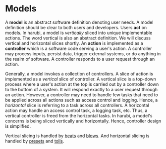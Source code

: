 Models
======

A **model** is an abstract software definition denoting user needs. A model definition should be clear to both users and developers. Users **act** on models. In harubi, a model is *vertically* sliced into unique implementable actions. The word vertical is also an abstract definition. We will discuss vertical and horizontal slices shortly. An **action** is implemented as a **controller** which is a software code serving a user's action. A controller may process inputs, persist data, trigger external systems, or do anything in the realm of software. A controller responds to a user request through an action.

Generally, a model invokes a collection of controllers. A slice of action is implemented as a *vertical* slice of controller. A vertical slice is a top-down process where a user's action at the top is carried out by a controller down to the bottom of a system. It will respond exactly to a user request through an action. However, a controller may need to handle few tasks that need to be applied across all actions such as access control and logging. Hence, a *horizontal* slice is referring to a task across all controllers. A horizontal action may handle an access control task, a logging task, etc. Thus, a vertical controller is freed from the horizontal tasks. In harubi, a model's concerns is being sliced vertically and horizontally. Hence, controller design is simplified.

Vertical slicing is handled by [beats](../../docs/beat.md) and [blows](../../docs/blow.md). And horizontal slicing is handled by [presets](../../docs/preset.md) and [tolls](../../docs/toll.md).

